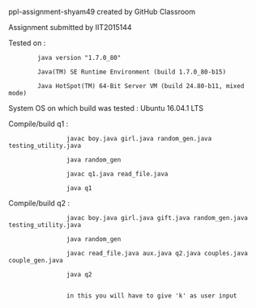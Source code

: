ppl-assignment-shyam49 created by GitHub Classroom

Assignment submitted by IIT2015144

Tested on :
            
            java version "1.7.0_80"

            Java(TM) SE Runtime Environment (build 1.7.0_80-b15)
            
            Java HotSpot(TM) 64-Bit Server VM (build 24.80-b11, mixed mode)
            
System OS on which build was tested :  Ubuntu 16.04.1 LTS
 
 
Compile/build q1 :

                    javac boy.java girl.java random_gen.java  testing_utility.java
                    
                    java random_gen
                    
                    javac q1.java read_file.java
                    
                    java q1
                
Compile/build q2 :

                    javac boy.java girl.java gift.java random_gen.java testing_utility.java
                    
                    java random_gen
                    
                    javac read_file.java aux.java q2.java couples.java couple_gen.java
                    
                    java q2
                    
                    
                    in this you will have to give 'k' as user input
